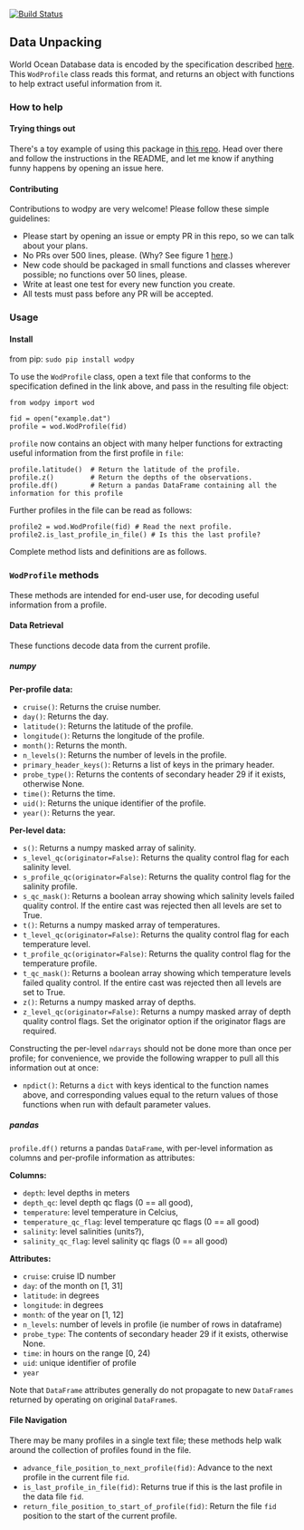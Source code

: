 [![Build Status](https://travis-ci.org/IQuOD/wodpy.svg?branch=master)](https://travis-ci.org/IQuOD/wodpy)


## Data Unpacking

World Ocean Database data is encoded by the specification described [here](http://data.nodc.noaa.gov/woa/WOD/DOC/wodreadme.pdf). This `WodProfile` class reads this format, and returns an object with functions to help extract useful information from it.

### How to help

#### Trying things out

There's a toy example of using this package in [this repo](https://github.com/BillMills/woddemo). Head over there and follow the instructions in the README, and let me know if anything funny happens by opening an issue here.

#### Contributing

Contributions to wodpy are very welcome! Please follow these simple guidelines:

 - Please start by opening an issue or empty PR in this repo, so we can talk about your plans.
 - No PRs over 500 lines, please. (Why? See figure 1 [here](https://smartbear.com/SmartBear/media/pdfs/11_Best_Practices_for_Peer_Code_Review.pdf).)
 - New code should be packaged in small functions and classes wherever possible; no functions over 50 lines, please.
 - Write at least one test for every new function you create.
 - All tests must pass before any PR will be accepted.

### Usage

#### Install
from pip: `sudo pip install wodpy`

To use the `WodProfile` class, open a text file that conforms to the specification defined in the link above, and pass in the resulting file object:

```
from wodpy import wod

fid = open("example.dat")
profile = wod.WodProfile(fid)
```

`profile` now contains an object with many helper functions for extracting useful information from the first profile in `file`:

```
profile.latitude()  # Return the latitude of the profile.
profile.z()         # Return the depths of the observations.
profile.df()        # Return a pandas DataFrame containing all the information for this profile
```

Further profiles in the file can be read as follows:
```
profile2 = wod.WodProfile(fid) # Read the next profile.
profile2.is_last_profile_in_file() # Is this the last profile?
```

Complete method lists and definitions are as follows.

### `WodProfile` methods

These methods are intended for end-user use, for decoding useful information from a profile.

#### Data Retrieval

These functions decode data from the current profile.

##### numpy

**Per-profile data:**
 - `cruise()`: Returns the cruise number.
 - `day()`: Returns the day.
 - `latitude()`: Returns the latitude of the profile.
 - `longitude()`: Returns the longitude of the profile.
 - `month()`: Returns the month.
 - `n_levels()`: Returns the number of levels in the profile.
 - `primary_header_keys()`: Returns a list of keys in the primary header.
 - `probe_type()`: Returns the contents of secondary header 29 if it exists, otherwise None.
 - `time()`: Returns the time.
 - `uid()`: Returns the unique identifier of the profile.
 - `year()`: Returns the year. 

**Per-level data:**
 - `s()`: Returns a numpy masked array of salinity.
 - `s_level_qc(originator=False)`: Returns the quality control flag for each salinity level.
 - `s_profile_qc(originator=False)`: Returns the quality control flag for the salinity profile. 
 - `s_qc_mask()`: Returns a boolean array showing which salinity levels failed quality control. If the entire cast was rejected then all levels are set to True.
 - `t()`: Returns a numpy masked array of temperatures.
 - `t_level_qc(originator=False)`: Returns the quality control flag for each temperature level.
 - `t_profile_qc(originator=False)`: Returns the quality control flag for the temperature profile.
 - `t_qc_mask()`: Returns a boolean array showing which temperature levels failed quality control. If the entire cast was rejected then all levels are set to True.
 - `z()`: Returns a numpy masked array of depths. 
 - `z_level_qc(originator=False)`: Returns a numpy masked array of depth quality control flags. Set the originator option if the originator flags are required.

Constructing the per-level `ndarrays` should not be done more than once per profile; for convenience, we provide the following wrapper to pull all this information out at once:
 - `npdict()`: Returns a `dict` with keys identical to the function names above, and corresponding values equal to the return values of those functions when run with default parameter values.

##### pandas

`profile.df()` returns a pandas `DataFrame`, with per-level information as columns and per-profile information as attributes:

**Columns:**
 - `depth`: level depths in meters
 - `depth_qc`: level depth qc flags (0 == all good),
 - `temperature`: level temperature in Celcius,
 - `temperature_qc_flag`: level temperature qc flags (0 == all good)
 - `salinity`: level salinities (units?),
 - `salinity_qc_flag`: level salinity qc flags (0 == all good)

**Attributes:**
 - `cruise`: cruise ID number
 - `day`: of the month on [1, 31]
 - `latitude`: in degrees
 - `longitude`: in degrees
 - `month`: of the year on [1, 12]
 - `n_levels`: number of levels in profile (ie number of rows in dataframe)
 - `probe_type`: The contents of secondary header 29 if it exists, otherwise None.
 - `time`: in hours on the range [0, 24)
 - `uid`: unique identifier of profile
 - `year`

 Note that `DataFrame` attributes generally do not propagate to new `DataFrames` returned by operating on original `DataFrame`s.

#### File Navigation

There may be many profiles in a single text file; these methods help walk around the collection of profiles found in the file.

 - `advance_file_position_to_next_profile(fid)`: Advance to the next profile in the current file `fid`.
 - `is_last_profile_in_file(fid)`: Returns true if this is the last profile in the data file `fid`.
 - `return_file_position_to_start_of_profile(fid)`: Return the file `fid` position to the start of the current profile.



 
 
 
 


 









